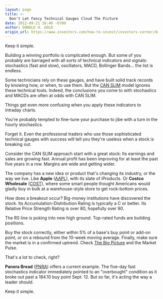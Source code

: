 ```yaml
---
layout: page
title: >-
  Don't Let Fancy Technical Gauges Cloud The Picture
date: 2012-09-21 16:40 -0700
author: DONALD H. GOLD
origin_url: https://www.investors.com/how-to-invest/investors-corner/dont-let-fancy-technical-indicators-confuse-you/
---
```


Keep it simple.

Building a winning portfolio is complicated enough. But some of you probably are barraged with all sorts of technical indicators and signals: stochastics (fast and slow), oscillators, MACD, Bollinger Bands... the list is endless.

Some technicians rely on these gauges, and have built solid track records by knowing how, or when, to use them. But the [CAN SLIM](http://education.investors.com/financial-dictionary/?termID=757&term=CAN+SLIM%26reg%3b&mode=searchResults) model ignores these technical tools. Indeed, the conclusions you come to with stochastics and MACDs are often at odds with CAN SLIM.

Things get even more confusing when you apply these indicators to intraday charts.

You're probably tempted to fine-tune your purchase to jibe with a turn in the hourly stochastics.

Forget it. Even the professional traders who use those sophisticated technical gauges with success will tell you they're useless when a stock is breaking out.

Consider the CAN SLIM approach start with a great stock: Its earnings and sales are growing fast. Annual profit has been improving for at least the past five years in a row. Margins are wide and getting wider.

The company has a new idea or product that's changing its industry, or the way we live. Like **Apple** ([AAPL](https://research.investors.com/quote.aspx?symbol=AAPL)), with its slate of iProducts. Or **Costco Wholesale** ([COST](https://research.investors.com/quote.aspx?symbol=COST)), where some smart people thought Americans would gladly buy in bulk at a warehouse-style store to get rock-bottom prices.

How does a breakout occur? Big-money institutions have discovered the stock. Its Accumulation-Distribution Rating is typically a C or better. Its Relative Price Strength Rating is over 80, hopefully over 90.

The RS line is poking into new high ground. Top-rated funds are building positions.

Buy the stock correctly, either within 5% of a base's buy point or add-on point, or on a rebound from the 10-week moving average. Finally, make sure the market is in a confirmed uptrend. Check [The Big Picture](http://news.investors.com/investing/big-picture.htm) and the Market Pulse.

That's a lot to check, right?

**Panera Bread** ([PNRA](https://research.investors.com/quote.aspx?symbol=PNRA)) offers a current example. The five-day fast stochastics indicator immediately pointed to an "overbought" condition as it broke out past a 164.10 buy point Sept. 12. But so far, it's acting the way a leader should.

Keep it simple.
